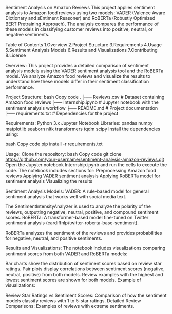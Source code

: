 Sentiment Analysis on Amazon Reviews
This project applies sentiment analysis to Amazon food reviews using two models: VADER (Valence Aware Dictionary and sEntiment Reasoner) and RoBERTa (Robustly Optimized BERT Pretraining Approach). The analysis compares the performance of these models in classifying customer reviews into positive, neutral, or negative sentiments.

Table of Contents
1.Overview
2.Project Structure
3.Requirements
4.Usage
5.Sentiment Analysis Models
6.Results and Visualizations
7.Contributing
8.License


Overview:
This project provides a detailed comparison of sentiment analysis models using the VADER sentiment analysis tool and the RoBERTa model. We analyze Amazon food reviews and visualize the results to understand how these models differ in their sentiment classification performance.

Project Structure:
bash
Copy code
.
├── Reviews.csv                 # Dataset containing Amazon food reviews
├── Internship.ipynb             # Jupyter notebook with the sentiment analysis workflow
├── README.md                    # Project documentation
├── requirements.txt             # Dependencies for the project

Requirements:
Python 3.x
Jupyter Notebook
Libraries:
pandas
numpy
matplotlib
seaborn
nltk
transformers
tqdm
scipy
Install the dependencies using:

bash
Copy code
pip install -r requirements.txt

Usage:
Clone the repository:
bash
Copy code
git clone https://github.com/your-username/sentiment-analysis-amazon-reviews.git
Open the Jupyter notebook Internship.ipynb and run the cells to execute the code.
The notebook includes sections for:
Preprocessing Amazon food reviews
Applying VADER sentiment analysis
Applying RoBERTa model for sentiment analysis
Visualizing the results

Sentiment Analysis Models:
VADER: A rule-based model for general sentiment analysis that works well with social media text.

The SentimentIntensityAnalyzer is used to analyze the polarity of the reviews, outputting negative, neutral, positive, and compound sentiment scores.
RoBERTa: A transformer-based model fine-tuned on Twitter sentiment analysis (cardiffnlp/twitter-roberta-base-sentiment).

RoBERTa analyzes the sentiment of the reviews and provides probabilities for negative, neutral, and positive sentiments.

Results and Visualizations:
The notebook includes visualizations comparing sentiment scores from both VADER and RoBERTa models:

Bar charts show the distribution of sentiment scores based on review star ratings.
Pair plots display correlations between sentiment scores (negative, neutral, positive) from both models.
Review examples with the highest and lowest sentiment scores are shown for both models.
Example of visualizations:

Review Star Ratings vs Sentiment Scores: 
Comparison of how the sentiment models classify reviews with 1 to 5-star ratings.
Detailed Review Comparisons: Examples of reviews with extreme sentiments.
